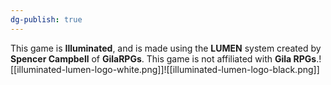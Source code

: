 ```yaml
---
dg-publish: true
---
```

This game is **Illuminated**, and is made using the **LUMEN** system created by **Spencer Campbell** of **GilaRPGs**. This game is not affiliated with **Gila RPGs**.![[illuminated-lumen-logo-white.png]]![[illuminated-lumen-logo-black.png]]